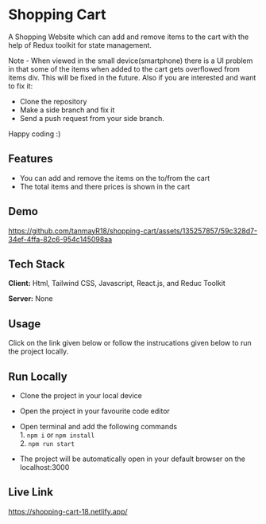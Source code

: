 
# Shopping Cart
A Shopping Website which can add and remove items to the cart with the help of Redux toolkit for state management.

Note - When viewed in the small device(smartphone) there is a UI problem in that some of the items when added to the cart gets overflowed from items div. This will be fixed in the future.
Also if you are interested and want to fix it:
- Clone the repository
- Make a side branch and fix it 
- Send a push request from your side branch.

Happy coding :)
## Features 

- You can add and remove the items on the to/from the cart
- The total items and there prices is shown in the cart


## Demo

https://github.com/tanmayR18/shopping-cart/assets/135257857/59c328d7-34ef-4ffa-82c6-954c145098aa



## Tech Stack

**Client:** Html, Tailwind CSS, Javascript, React.js, and Reduc Toolkit

**Server:** None

## Usage

Click on the link given below or follow the instrucations given below to run the project locally.




## Run Locally

- Clone the project in your local device
- Open the project in your favourite code editor
- Open terminal and add the following commands  
        1. `npm i` or `npm install`  
        2. `npm run start`  
        
- The project will be automatically open in your default browser on the localhost:3000
## Live Link

https://shopping-cart-18.netlify.app/
